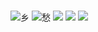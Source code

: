 #

![乡](_static/images/xiang.png)
![愁](_static/images/chou.png)
![](_static/images/yong.png)
![](_static/images/jiu.png)
![](_static/images/signature.png)